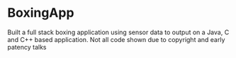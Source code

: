 # BoxingApp
Built a full stack boxing application using sensor data to output on a Java, C and C++ based application. Not all code shown due to copyright and early patency talks
